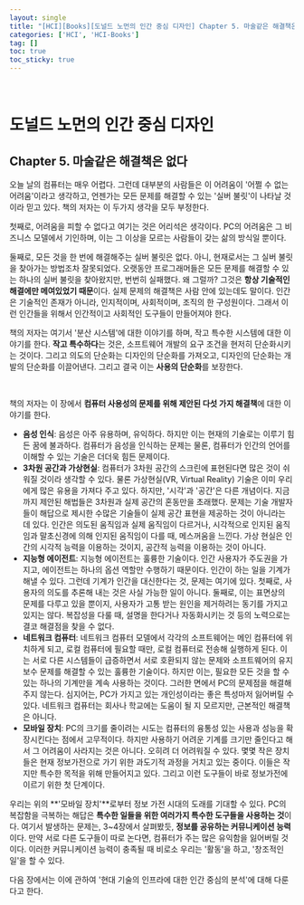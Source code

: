 ```yaml
---
layout: single
title: "[HCI][Books][도널드 노먼의 인간 중심 디자인] Chapter 5. 마술같은 해결책은 없다"
categories: ['HCI', 'HCI-Books']
tag: []
toc: true
toc_sticky: true
---
```




<br>

# 도널드 노먼의 인간 중심 디자인

## Chapter 5. 마술같은 해결책은 없다

오늘 날의 컴퓨터는 매우 어렵다. 그런데 대부분의 사람들은 이 어려움이 '어쩔 수 없는 어려움'이라고 생각하고, 언젠가는 모든 문제를 해결할 수 있는 '실버 불릿'이 나타날 것이라 믿고 있다. 책의 저자는 이 두가지 생각을 모두 부정한다. 

첫째로, 어려움을 피할 수 없다고 여기는 것은 어리석은 생각이다. PC의 어려움은 그 비즈니스 모델에서 기인하며, 이는 그 이상을 모르는 사람들이 갖는 삶의 방식일 뿐이다. 

둘째로, 모든 것을 한 번에 해결해주는 실버 불릿은 없다. 아니, 현재로서는 그 실버 불릿을 찾아가는 방법조차 잘못되었다. 오랫동안 프로그래머들은 모든 문제를 해결할 수 있는 하나의 실버 불릿을 찾아왔지만, 번번히 실패했다. 왜 그럴까? 그것은 **항상 기술적인 해결에만 메여있었기 때문**이다. 실제 문제의 해결책은 사람 안에 있는데도 말이다. 인간은 기술적인 존재가 아니라, 인지적이며, 사회적이며, 조직의 한 구성원이다. 그래서 이런 인간들을 위해서 인간적이고 사회적인 도구들이 만들어져야 한다. 

책의 저자는 여기서 '분산 시스템'에 대한 이야기를 하며, 작고 특수한 시스템에 대한 이야기를 한다. **작고 특수하다**는 것은, 소프트웨어 개발의 요구 조건을 현저히 단순화시키는 것이다. 그리고 의도의 단순화는 디자인의 단순화를 가져오고, 디자인의 단순화는 개발의 단순화를 이끌어낸다. 그리고 결국 이는 **사용의 단순화**를 보장한다. 

<br>

책의 저자는 이 장에서 **컴퓨터 사용성의 문제를 위해 제안된 다섯 가지 해결책**에 대한 이야기를 한다. 

* **음성 인식**: 음성은 아주 유용하며, 유익하다. 하지만 이는 현재의 기술로는 이루기 힘든 꿈에 불과하다. 컴퓨터가 음성을 인식하는 문제는 물론, 컴퓨터가 인간의 언어를 이해할 수 있는 기술은 더더욱 힘든 문제이다. 
* **3차원 공간과 가상현실**: 컴퓨터가 3차원 공간의 스크린에 표현된다면 많은 것이 쉬워질 것이라 생각할 수 있다. 물론 가상현실(VR, Virtual Reality) 기술은 이미 우리에게 많은 유용을 가져다 주고 있다. 하지만, '시각'과 '공간'은 다른 개념이다. 지금까지 제안된 해법들은 3차원과 실제 공간의 혼동만을 초래했다. 문제는 기술 개발자들이 해답으로 제시한 수많은 기술들이 실제 공간 표현을 제공하는 것이 아니라는 데 있다. 인간은 의도된 움직임과 실제 움직임이 다르거나, 시각적으로 인지된 움직임과 말초신경에 의해 인지된 움직임이 다를 때, 메스꺼움을 느낀다. 가상 현실은 인간의 시각적 능력을 이용하는 것이지, 공간적 능력을 이용하는 것이 아니다. 
* **지능형 에이전트**: 지능형 에이전트는 훌륭한 기술이다. 인간 사용자가 주도권을 가지고, 에이전트는 하나의 옵션 역할만 수행하기 때문이다. 인간이 하는 일을 기계가 해낼 수 있다. 그런데 기계가 인간을 대신한다는 것, 문제는 여기에 있다. 첫째로, 사용자의 의도를 추론해 내는 것은 사실 가능한 일이 아니다. 둘째로, 이는 표면상의 문제를 다루고 있을 뿐이지, 사용자가 고통 받는 원인을 제거하려는 동기를 가지고 있지는 않다. 복잡성을 다룰 때, 설명을 한다거나 자동화시키는 것 등의 노력으로는 결코 해결점을 찾을 수 없다. 
* **네트워크 컴퓨터**: 네트워크 컴퓨터 모델에서 각각의 소프트웨어는 메인 컴퓨터에 위치하게 되고, 로컬 컴퓨터에 필요할 때만, 로컬 컴퓨터로 전송해 실행하게 된다. 이는 서로 다른 시스템들이 급증하면서 서로 호환되지 않는 문제와 소프트웨어의 유지 보수 문제를 해결할 수 있는 훌륭한 기술이다. 하지만 이는, 필요한 모든 것을 할 수 있는 하나의 기계만을 계속 사용하는 것이다. 그러한 면에서 PC의 문제점을 해결해주지 않는다. 심지어는, PC가 가지고 있는 개인성이라는 좋은 특성마저 잃어버릴 수 있다. 네트워크 컴퓨터는 회사나 학교에는 도움이 될 지 모르지만, 근본적인 해결책은 아니다. 
* **모바일 장치**: PC의 크기를 줄이려는 시도는 컴퓨터의 융통성 있는 사용과 성능을 확장시킨다는 점에서 고무적이다. 하지만 사용하기 어려운 기계를 크기만 줄인다고 해서 그 어려움이 사라지는 것은 아니다. 오히려 더 어려워질 수 있다. 몇몇 작은 장치들은 현재 정보가전으로 가기 위한 과도기적 과정을 거치고 있는 중이다. 이들은 작지만 특수한 목적을 위해 만들어지고 있다. 그리고 이런 도구들이 바로 정보가전에 이르기 위한 첫 단계이다. 

우리는 위의 **'모바일 장치'**로부터 정보 가전 시대의 도래를 기대할 수 있다. PC의 복잡함을 극복하는 해답은 **특수한 일들을 위한 여러가지 특수한 도구들을 사용하는 것**이다. 여기서 발생하는 문제는, 3~4장에서 살펴봤듯, **정보를 공유하는 커뮤니케이션 능력**이다. 만약 서로 다른 도구들이 따로 논다면, 컴퓨터가 주는 많은 유익함을 잃어버릴 것이다. 이러한 커뮤니케이션 능력이 충족될 때 비로소 우리는 '활동'을 하고, '창조적인 일'을 할 수 있다. 

다음 장에서는 이에 관하여 '현대 기술의 인프라에 대한 인간 중심의 분석'에 대해 다룬다고 한다. 





